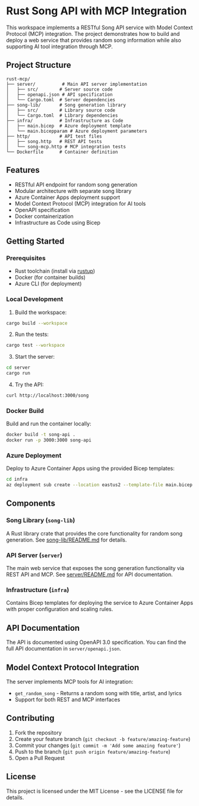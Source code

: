 # Rust Song API with MCP Integration

This workspace implements a RESTful Song API service with Model Context Protocol (MCP) integration. The project demonstrates how to build and deploy a web service that provides random song information while also supporting AI tool integration through MCP.

## Project Structure

```
rust-mcp/
├── server/          # Main API server implementation
│   ├── src/        # Server source code
│   ├── openapi.json # API specification
│   └── Cargo.toml  # Server dependencies
├── song-lib/       # Song generation library
│   ├── src/        # Library source code
│   └── Cargo.toml  # Library dependencies
├── infra/          # Infrastructure as Code
│   ├── main.bicep  # Azure deployment template
│   └── main.bicepparam # Azure deployment parameters
├── http/           # API test files
│   ├── song.http   # REST API tests
│   └── song-mcp.http # MCP integration tests
└── Dockerfile      # Container definition
```

## Features

- RESTful API endpoint for random song generation
- Modular architecture with separate song library
- Azure Container Apps deployment support
- Model Context Protocol (MCP) integration for AI tools
- OpenAPI specification
- Docker containerization
- Infrastructure as Code using Bicep

## Getting Started

### Prerequisites

- Rust toolchain (install via [rustup](https://rustup.rs/))
- Docker (for container builds)
- Azure CLI (for deployment)

### Local Development

1. Build the workspace:
```bash
cargo build --workspace
```

2. Run the tests:
```bash
cargo test --workspace
```

3. Start the server:
```bash
cd server
cargo run
```

4. Try the API:
```bash
curl http://localhost:3000/song
```

### Docker Build

Build and run the container locally:

```bash
docker build -t song-api .
docker run -p 3000:3000 song-api
```

### Azure Deployment

Deploy to Azure Container Apps using the provided Bicep templates:

```bash
cd infra
az deployment sub create --location eastus2 --template-file main.bicep --parameters main.bicepparam
```

## Components

### Song Library (`song-lib`)
A Rust library crate that provides the core functionality for random song generation. See [song-lib/README.md](song-lib/README.md) for details.

### API Server (`server`)
The main web service that exposes the song generation functionality via REST API and MCP. See [server/README.md](server/README.md) for API documentation.

### Infrastructure (`infra`)
Contains Bicep templates for deploying the service to Azure Container Apps with proper configuration and scaling rules.

## API Documentation

The API is documented using OpenAPI 3.0 specification. You can find the full API documentation in `server/openapi.json`.

## Model Context Protocol Integration

The server implements MCP tools for AI integration:
- `get_random_song` - Returns a random song with title, artist, and lyrics
- Support for both REST and MCP interfaces

## Contributing

1. Fork the repository
2. Create your feature branch (`git checkout -b feature/amazing-feature`)
3. Commit your changes (`git commit -m 'Add some amazing feature'`)
4. Push to the branch (`git push origin feature/amazing-feature`)
5. Open a Pull Request

## License

This project is licensed under the MIT License - see the LICENSE file for details.
